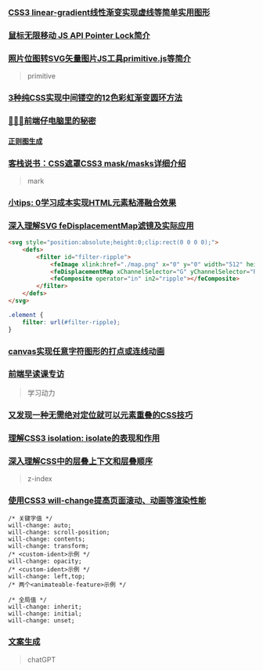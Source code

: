### [CSS3 linear-gradient线性渐变实现虚线等简单实用图形](https://www.zhangxinxu.com/wordpress/2017/10/css3-linear-gradient-dashed-triangle-graph/)

### [鼠标无限移动 JS API Pointer Lock简介](https://www.zhangxinxu.com/wordpress/2017/10/js-api-pointer-lock/)

### [照片位图转SVG矢量图片JS工具primitive.js等简介](https://www.zhangxinxu.com/wordpress/2017/11/raster-image-vector-svg-canvas-primitive-js/)

> primitive

### [3种纯CSS实现中间镂空的12色彩虹渐变圆环方法](https://www.zhangxinxu.com/wordpress/2017/11/pure-css-colorful-circle/)

### [🛬🛬🛬前端仔电脑里的秘密](https://juejin.cn/post/7187272143657730108)

#### [正则图生成](https://jex.im/regulex/#!flags=&re=%5E(a%7Cb)*%3F%24)

### [客栈说书：CSS遮罩CSS3 mask/masks详细介绍](https://www.zhangxinxu.com/wordpress/2017/11/css-css3-mask-masks/)

> mark

### [小tips: 0学习成本实现HTML元素粘滞融合效果](https://www.zhangxinxu.com/wordpress/2017/12/svg-filter-fuse-gooey-effect/)

### [深入理解SVG feDisplacementMap滤镜及实际应用](https://www.zhangxinxu.com/wordpress/2017/12/understand-svg-fedisplacementmap-filter/)

```html
<svg style="position:absolute;height:0;clip:rect(0 0 0 0);">
    <defs>
        <filter id="filter-ripple">
            <feImage xlink:href="./map.png" x="0" y="0" width="512" height="512" result="ripple"></feImage>
            <feDisplacementMap xChannelSelector="G" yChannelSelector="R" color-interpolation-filters="sRGB" in="SourceGraphic" in2="ripple" scale="80"></feDisplacementMap>
            <feComposite operator="in" in2="ripple"></feComposite>
        </filter>
    </defs>
</svg>
```

```css
.element {
    filter: url(#filter-ripple);
}
```

### [canvas实现任意字符图形的打点或连线动画](https://www.zhangxinxu.com/wordpress/2017/12/canvas-getimagedata-letter-shape-animation/)

### [前端早读课专访](https://www.zhangxinxu.com/wordpress/2016/01/interview-of-frentend-early-reading-class/)

> 学习动力

### [又发现一种无需绝对定位就可以元素重叠的CSS技巧](https://www.zhangxinxu.com/wordpress/2023/03/css-container-rule-overlap/)

### [理解CSS3 isolation: isolate的表现和作用](https://www.zhangxinxu.com/wordpress/2016/01/understand-css3-isolation-isolate/)

### [深入理解CSS中的层叠上下文和层叠顺序](https://www.zhangxinxu.com/wordpress/2016/01/understand-css-stacking-context-order-z-index/)

> z-index

### [使用CSS3 will-change提高页面滚动、动画等渲染性能](https://www.zhangxinxu.com/wordpress/2015/11/css3-will-change-improve-paint/)

```
/* 关键字值 */
will-change: auto;
will-change: scroll-position;
will-change: contents;
will-change: transform;
/* <custom-ident>示例 */
will-change: opacity;
/* <custom-ident>示例 */
will-change: left,top;
/* 两个<animateable-feature>示例 */

/* 全局值 */
will-change: inherit;
will-change: initial;
will-change: unset;
```

### [文案生成](https://97wenan.com/)

> chatGPT
